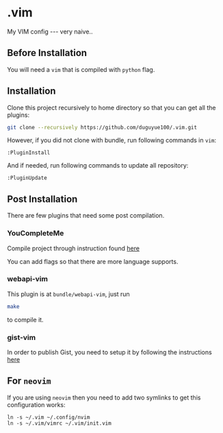 # .vim
My VIM config --- very naive..


## Before Installation

You will need a `vim` that is compiled with `python` flag.

## Installation

Clone this project recursively to home directory so that you can get all the plugins:

```bash
git clone --recursively https://github.com/duguyue100/.vim.git
```

However, if you did not clone with bundle, run following commands in `vim`:

```viml
:PluginInstall
```

And if needed, run following commands to update all repository:

```
:PluginUpdate
```

## Post Installation

There are few plugins that need some post compilation.

### YouCompleteMe

Compile project through instruction found [here](http://valloric.github.io/YouCompleteMe/)

You can add flags so that there are more language supports.

### webapi-vim

This plugin is at `bundle/webapi-vim`, just run

```bash
make
```

to compile it.

### gist-vim

In order to publish Gist, you need to setup it by following the instructions [here](https://github.com/mattn/gist-vim)

## For `neovim`

If you are using `neovim` then you need to add two symlinks to get this configuration works:

```shell
ln -s ~/.vim ~/.config/nvim
ln -s ~/.vim/vimrc ~/.vim/init.vim
```
